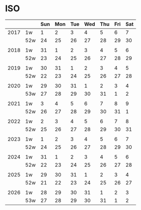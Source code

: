 # ISO

| |  | Sun | Mon | Tue | Wed | Thu | Fri | Sat|
|--- | --- | --- | --- | --- | --- | --- | --- | ---|
|2017 | 1w | 1 | 2 | 3 | 4 | 5 | 6 | 7|
| | 52w | 24 | 25 | 26 | 27 | 28 | 29 | 30|
| |  |  |  |  |  |  |  | |
|2018 | 1w | 31 | 1 | 2 | 3 | 4 | 5 | 6|
| | 52w | 23 | 24 | 25 | 26 | 27 | 28 | 29|
| |  |  |  |  |  |  |  | |
|2019 | 1w | 30 | 31 | 1 | 2 | 3 | 4 | 5|
| | 52w | 22 | 23 | 24 | 25 | 26 | 27 | 28|
| |  |  |  |  |  |  |  | |
|2020 | 1w | 29 | 30 | 31 | 1 | 2 | 3 | 4|
| | 53w | 27 | 28 | 29 | 30 | 31 | 1 | 2|
| |  |  |  |  |  |  |  | |
|2021 | 1w | 3 | 4 | 5 | 6 | 7 | 8 | 9|
| | 52w | 26 | 27 | 28 | 29 | 30 | 31 | 1|
| |  |  |  |  |  |  |  | |
|2022 | 1w | 2 | 3 | 4 | 5 | 6 | 7 | 8|
| | 52w | 25 | 26 | 27 | 28 | 29 | 30 | 31|
| |  |  |  |  |  |  |  | |
|2023 | 1w | 1 | 2 | 3 | 4 | 5 | 6 | 7|
| | 52w | 24 | 25 | 26 | 27 | 28 | 29 | 30|
| |  |  |  |  |  |  |  | |
|2024 | 1w | 31 | 1 | 2 | 3 | 4 | 5 | 6|
| | 52w | 22 | 23 | 24 | 25 | 26 | 27 | 28|
| |  |  |  |  |  |  |  | |
|2025 | 1w | 29 | 30 | 31 | 1 | 2 | 3 | 4|
| | 52w | 21 | 22 | 23 | 24 | 25 | 26 | 27|
| |  |  |  |  |  |  |  | |
|2026 | 1w | 28 | 29 | 30 | 31 | 1 | 2 | 3|
| | 53w | 27 | 28 | 29 | 30 | 31 | 1 | 2|
